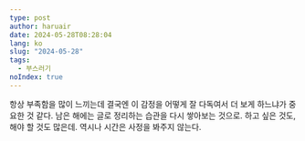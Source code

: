 ```yaml
---
type: post
author: haruair
date: 2024-05-28T08:28:04
lang: ko
slug: "2024-05-28"
tags:
  - 부스러기
noIndex: true
---
```


항상 부족함을 많이 느끼는데 결국엔 이 감정을 어떻게 잘 다독여서 더 보게 하느냐가
중요한 것 같다. 남은 해에는 글로 정리하는 습관을 다시 쌓아보는 것으로. 하고 싶은
것도, 해야 할 것도 많은데. 역시나 시간은 사정을 봐주지 않는다.

